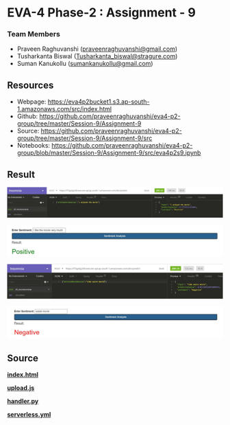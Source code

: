 # EVA-4 Phase-2 : Assignment - 9

### Team Members

- Praveen Raghuvanshi (praveenraghuvanshi@gmail.com)
- Tusharkanta Biswal (Tusharkanta_biswal@stragure.com)
- Suman Kanukollu (sumankanukollu@gmail.com)

  

## Resources

- Webpage: https://eva4p2bucket1.s3.ap-south-1.amazonaws.com/src/index.html
- Github: https://github.com/praveenraghuvanshi/eva4-p2-group/tree/master/Session-9/Assignment-9
- Source: https://github.com/praveenraghuvanshi/eva4-p2-group/tree/master/Session-9/Assignment-9/src
- Notebooks: https://github.com/praveenraghuvanshi/eva4-p2-group/blob/master/Session-9/Assignment-9/src/eva4p2s9.ipynb

## Result

![s9_Positive](https://github.com/praveenraghuvanshi/eva4-p2-group/blob/master/Session-9/Assignment-9/assets/s9_possitiveReview.png)

![possitive](https://github.com/praveenraghuvanshi/eva4-p2-group/blob/master/Session-9/Assignment-9/assets/positive.png)

![s9_neg](https://github.com/praveenraghuvanshi/eva4-p2-group/blob/master/Session-9/Assignment-9/assets/s9_negativeReview.png)

![negative](https://github.com/praveenraghuvanshi/eva4-p2-group/blob/master/Session-9/Assignment-9/assets/Negative.png) 

  

## Source

**[index.html](src/index.html)**

**[upload.js](src/js/upload.js)**

**[handler.py](src/serverless/handler.py)**

**[serverless.yml](src/serverless/serverless.yml)**

